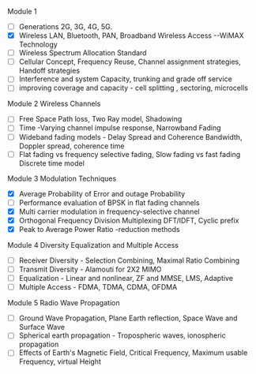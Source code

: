 
Module 1
- [ ] Generations 2G, 3G, 4G, 5G.
- [x] Wireless LAN, Bluetooth, PAN, Broadband Wireless Access --WiMAX Technology
- [ ] Wireless Spectrum Allocation Standard
- [ ] Cellular Concept, Frequency Reuse, Channel assignment strategies, Handoff strategies
- [ ] Interference and system Capacity, trunking and grade off service
- [ ] improving coverage and capacity - cell splitting , sectoring, microcells

Module 2 Wireless Channels
- [ ] Free Space Path loss, Two Ray model, Shadowing
- [ ] Time -Varying channel impulse response, Narrowband Fading
- [ ] Wideband fading models - Delay Spread and Coherence Bandwidth, Doppler spread, coherence time
- [ ] Flat fading vs frequency selective fading, Slow fading vs fast fading Discrete time model

Module 3 Modulation Techniques
- [x] Average Probability of Error and outage Probability
- [ ] Performance evaluation of BPSK in flat fading channels
- [x] Multi carrier modulation in frequency-selective channel
- [x] Orthogonal Frequency Division Multiplexing DFT/IDFT, Cyclic prefix
- [x] Peak to Average Power Ratio -reduction methods

Module 4 Diversity Equalization and Multiple Access
- [ ] Receiver Diversity - Selection Combining, Maximal Ratio Combining
- [ ] Transmit Diversity - Alamouti for 2X2 MIMO
- [ ] Equalization - Linear and nonlinear, ZF and MMSE, LMS, Adaptive
- [ ] Multiple Access - FDMA, TDMA, CDMA, OFDMA

Module 5 Radio Wave Propagation
- [ ] Ground Wave Propagation, Plane Earth reflection, Space Wave and Surface Wave
- [ ] Spherical earth propagation - Tropospheric waves, ionospheric propagation
- [ ] Effects of Earth's Magnetic Field, Critical Frequency, Maximum usable Frequency, virtual Height